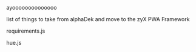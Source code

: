 ayoooooooooooooo



list of things to take from alphaDek and move to the zyX PWA Framework

requirements.js

hue.js

